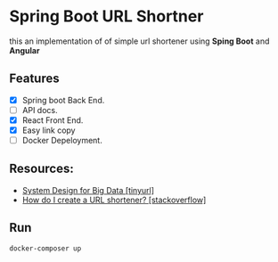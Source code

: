 # Spring Boot URL Shortner
this an implementation of of simple url shortener using **Sping Boot** and **Angular**

## Features
- [x] Spring boot Back End.
- [ ] API docs.
- [X] React Front End.
- [X] Easy link copy
- [ ] Docker Depeloyment.

## Resources:
- [System Design for Big Data [tinyurl]](http://n00tc0d3r.blogspot.com/)
- [How do I create a URL shortener? [stackoverflow]](https://stackoverflow.com/questions/742013/how-do-i-create-a-url-shortener)
## Run 
```bash
docker-composer up
```
